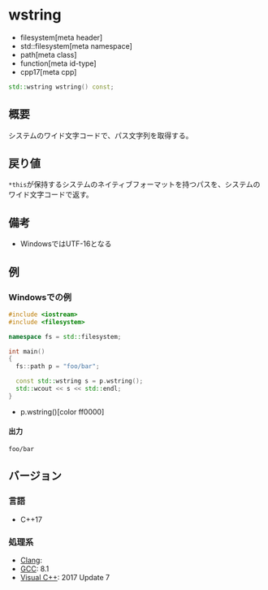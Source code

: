 # wstring
* filesystem[meta header]
* std::filesystem[meta namespace]
* path[meta class]
* function[meta id-type]
* cpp17[meta cpp]

```cpp
std::wstring wstring() const;
```

## 概要
システムのワイド文字コードで、パス文字列を取得する。


## 戻り値
`*this`が保持するシステムのネイティブフォーマットを持つパスを、システムのワイド文字コードで返す。


## 備考
- WindowsではUTF-16となる


## 例
### Windowsでの例
```cpp
#include <iostream>
#include <filesystem>

namespace fs = std::filesystem;

int main()
{
  fs::path p = "foo/bar";

  const std::wstring s = p.wstring();
  std::wcout << s << std::endl;
}
```
* p.wstring()[color ff0000]

#### 出力
```
foo/bar
```



## バージョン
### 言語
- C++17

### 処理系
- [Clang](/implementation.md#clang):
- [GCC](/implementation.md#gcc): 8.1
- [Visual C++](/implementation.md#visual_cpp): 2017 Update 7

